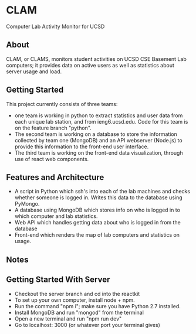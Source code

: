 # CLAM

Computer Lab Activity Monitor for UCSD

## About

CLAM, or CLAMS, monitors student activities on UCSD CSE Basement Lab computers; it provides data on active users as well as statistics about server usage and load.

## Getting Started

This project currently consists of three teams:

 - one team is working in python to extract statistics and user data from each unique lab station, and from ieng6.ucsd.edu. Code for this team is on the feature branch "python".
 - The second team is working on a database to store the information collected by team one (MongoDB) and an API webserver (Node.js) to provide this information to the front-end user interface.
 - The third team is working on the front-end data visualization, through use of react web components.

## Features and Architecture
- A script in Python which ssh's into each of the lab machines and checks
  whether someone is logged in. Writes this data to the database using PyMongo.
- A database using MongoDB which stores info on who is logged in to which
  computer and lab statistics.
- Web API which handles getting data about who is logged in from the database
- Front-end which renders the map of lab computers and statistics on usage.

## Notes

## Getting Started With Server
- Checkout the server branch and cd into the reactkit
- To set up your own computer, install node + npm.
- Run the command "npm i"; make sure you have Python 2.7 installed.
- Install MongoDB and run "mongod" from the terminal
- Open a new terminal and run "npm run dev"
- Go to localhost: 3000 (or whatever port your terminal gives)
